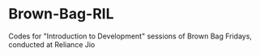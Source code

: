 # Brown-Bag-RIL

Codes for "Introduction to Development" sessions of Brown Bag Fridays, conducted at Reliance Jio
